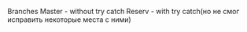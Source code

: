 Branches
Master - without try catch
Reserv - with try catch(но не смог исправить некоторые места с ними)
